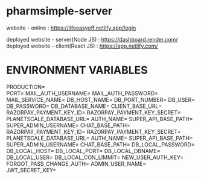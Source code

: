 # pharmsimple-server

website - online : https://lifeeasyoff.netlify.app/login

deployed website - server(Node JS)  : https://dashboard.render.com/
deployed website - client(React JS) : https://app.netlify.com/


# ENVIRONMENT VARIABLES

PRODUCTION=\
PORT=
MAIL_AUTH_USERNAME=
MAIL_AUTH_PASSWORD=
MAIL_SERVICE_NAME=
DB_HOST_NAME=
DB_PORT_NUMBER=
DB_USER=
DB_PASSWORD=
DB_DATABASE_NAME=
CLIENT_BASE_URL=
RAZORPAY_PAYMENT_KEY_ID=
RAZORPAY_PAYMENT_KEY_SECRET=
PLANETSCALE_DATABASE_URL=
AUTH_NAME=
SUPER_API_BASE_PATH=
SUPER_ADMIN_USERNAME=
CHAT_BASE_PATH=
RAZORPAY_PAYMENT_KEY_ID=
RAZORPAY_PAYMENT_KEY_SECRET=
PLANETSCALE_DATABASE_URL=
AUTH_NAME=
SUPER_API_BASE_PATH=
SUPER_ADMIN_USERNAME=
CHAT_BASE_PATH=
DB_LOCAL_PASSWORD=
DB_LOCAL_HOST=
DB_LOCAL_PORT=
DB_LOCAL_DBNAME=
DB_LOCAL_USER=
DB_LOCAL_CON_LIMMIT=
NEW_USER_AUTH_KEY=
FORGOT_PASS_CHANGE_AUTH=
ADMIN_USER_NAME=
JWT_SECRET_KEY=
